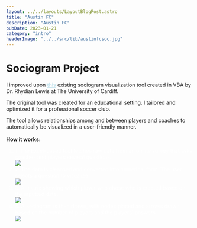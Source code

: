 ```yaml
---
layout: ../../layouts/LayoutBlogPost.astro
title: "Austin FC"
description: "Austin FC"
pubDate: 2023-01-21
category: "intro"
headerImage: "../../src/lib/austinfcsoc.jpg"
---
```


# Sociogram Project


I improved upon [<a href="http://rhydlewis.eu/sociogram/" style="color: lightblue;" target="_blank">this</a>](http://rhydlewis.eu/sociogram/) existing sociogram visualization tool created in VBA by Dr. Rhydian Lewis at The University of Cardiff.

The original tool was created for an educational setting. I tailored and optimized it for a professional soccer club.

The tool allows relationships among and between players and coaches to automatically be visualized in a user-friendly manner.
<br><br>
**How it works:**
<ol>
  <li style="color: white;">1. The Excel-based tool fetches raw data from an online survey that asks coaches and players several questions.</li>
  <img src="../../src/lib/sociogram1.png"><br>
  <li style="color: white;">2. The data is cleansed and converted into numerical form. The user selects a question to visualize.</li>
  <img src="../../src/lib/sociogram2.png"><br>
  <li style="color: white;">3. A matrix showing which player who chose who is created based on the inputted data.</li>
  <img src="../../src/lib/sociogram3.png"><br>
  <li style="color: white;">4. A sociogram is then drawn, with nodes placed and arrows drawn based on the number of players and the players' answers.</li>
  <img src="../../src/lib/sociogram4.png">
</ol>
<br><br>